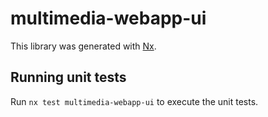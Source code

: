 # multimedia-webapp-ui

This library was generated with [Nx](https://nx.dev).

## Running unit tests

Run `nx test multimedia-webapp-ui` to execute the unit tests.
